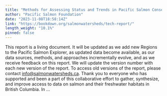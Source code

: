 ```yaml
---
title: "Methods for Assessing Status and Trends in Pacific Salmon Conservation Units and their Freshwater Habitats"
author: "Pacific Salmon Foundation"
date: "2023-11-08T18:58:14Z"
link: "https://bookdown.org/salmonwatersheds/tech-report/"
length_weight: "10.1%"
pinned: false
---
```


This report is a living document. It will be updated as we add new Regions to the Pacific Salmon Explorer, as updated data become available, as our data sources, methods, and approaches incrementally evolve, and as we receive feedback on this report. We will update the version number with each new version of the report. To access old versions of the report, please contact info@salmonwatersheds.ca. Thank you to everyone who has supported and been a part of this collaborative effort to gather, synthesize, and improve access to data on salmon and their freshwater habitats in British Columbia. In  ...
